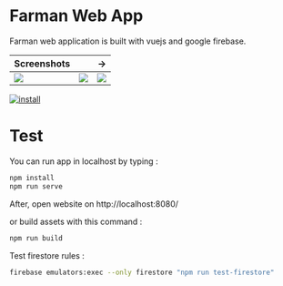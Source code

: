 # Farman Web App

Farman web application is built with vuejs and google firebase.

Screenshots| |→
-|-|-
![](https://i.imgur.com/Mmpde8j.png) | ![](https://i.imgur.com/Vb0UIhd.png) | ![](https://i.imgur.com/5VSvc48.png)

[![install](https://i.imgur.com/RPOS6Bo.png)](https://farman.info?utm_source=github_readme)

# Test

You can run app in localhost by typing :
```sh
npm install
npm run serve
```
After, open website on http://localhost:8080/

or build assets with this command :
```sh
npm run build
```

Test firestore rules :
```sh
firebase emulators:exec --only firestore "npm run test-firestore"
```